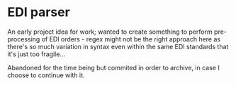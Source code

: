 # EDI parser

An early project idea for work; wanted to create something to perform pre-processing of EDI orders -  regex might not be the right approach here as there's so much variation in syntax even within the same EDI standards that it's just too fragile...

Abandoned for the time being but commited in order to archive, in case I choose to continue with it.


